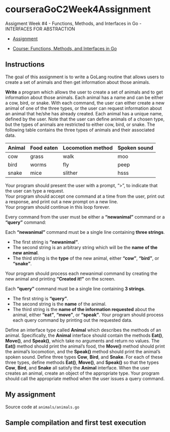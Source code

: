 # courseraGoC2Week4Assignment

Assigment Week #4 - Functions, Methods, and Interfaces in Go - INTERFACES FOR ABSTRACTION  

- [Assignment](https://www.coursera.org/learn/golang-functions-methods/home/week/4)


- [Course: Functions, Methods, and Interfaces in Go](https://www.coursera.org/learn/golang-functions-methods)
  
## Instructions

The goal of this assignment is to write a GoLang routine that allows users to create a set of animals and then get information about those animals.

**Write** a program which allows the user to create a set of animals and to get information about those animals. Each animal has a name and can be either a cow, bird, or snake. With each command, the user can either create a new animal of one of the three types, or the user can request information about an animal that he/she has already created. Each animal has a unique name, defined by the user. Note that the user can define animals of a chosen type, but the types of animals are restricted to either cow, bird, or snake. The following table contains the three types of animals and their associated data.

| Animal	| Food eaten	| Locomotion method	| Spoken sound |
| :-------- | :------------ | :---------------- | :----------- |
| cow	    | grass	        | walk	            | moo          |
| bird	    | worms	        | fly	            | peep         |
| snake	    | mice          | slither	        | hsss         |


Your program should present the user with a prompt, “>”, to indicate that the user can type a request.    
Your program should accept one command at a time from the user, print out a response, and print out a new prompt on a new line.     
Your program should continue in this loop forever.     

Every command from the user must be either a **“newanimal”** command or a **“query”** command:

Each **“newanimal”** command must be a single line containing **three strings**. 
- The first string is **“newanimal”**. 
- The second string is an arbitrary string which will be the **name of the new animal**. 
- The third string is the **type** of the new animal, either **“cow”**, **“bird”**, or **“snake”**. 

Your program should process each newanimal command by creating the new animal and printing **“Created it!”** on the screen.

Each **“query”** command must be a single line containing **3 strings**. 
- The first string is **“query”**. 
- The second string is the **name** of the animal. 
- The third string is the **name of the information requested** about the animal, either **“eat”**, **“move”**, or **“speak”**. 
Your program should process each query command by printing out the requested data.

Define an interface type called **Animal** which describes the methods of an animal. Specifically, the **Animal** interface should contain the methods **Eat()**, **Move()**, and **Speak()**, which take no arguments and return no values. The **Eat()** method should print the animal’s food, the **Move()** method should print the animal’s locomotion, and the **Speak()** method should print the animal’s spoken sound. Define three types **Cow**, **Bird**, and **Snake**. For each of these three types, define methods **Eat()**, **Move()**, and **Speak()** so that the types **Cow**, **Bird**, and **Snake** all satisfy the **Animal** interface. When the user creates an animal, create an object of the appropriate type. Your program should call the appropriate method when the user issues a query command.

## My assignment

Source code at `animals/animals.go`

## Sample compilation and first test execution

```sh

```